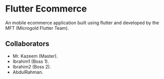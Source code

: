 # Flutter Ecommerce

An mobile ecommerce application built using flutter and developed by the MFT (Microgold Flutter Team).

## Collaborators
- Mr. Kazeem (Master).
- Ibrahim1 (Boss 1).
- Ibrahim2 (Boss 2).
- AbdulRahman.

